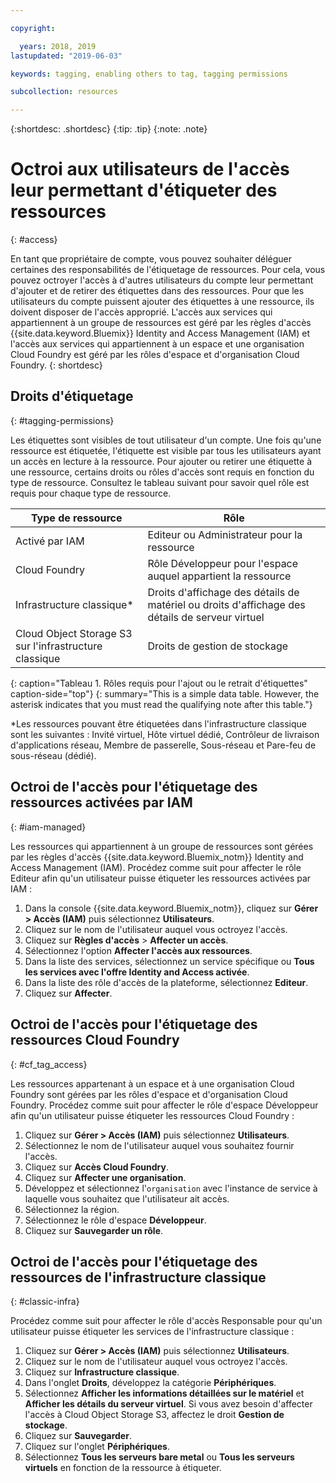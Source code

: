```yaml
---

copyright:

  years: 2018, 2019
lastupdated: "2019-06-03"

keywords: tagging, enabling others to tag, tagging permissions

subcollection: resources

---
```


{:shortdesc: .shortdesc}
{:tip: .tip}
{:note: .note}


# Octroi aux utilisateurs de l'accès leur permettant d'étiqueter des ressources
{: #access}

En tant que propriétaire de compte, vous pouvez souhaiter déléguer certaines des responsabilités de l'étiquetage de ressources. Pour cela, vous pouvez octroyer l'accès à d'autres utilisateurs du compte leur permettant d'ajouter et de retirer des étiquettes dans des ressources. Pour que les utilisateurs du compte puissent ajouter des étiquettes à une ressource, ils doivent disposer de l'accès approprié. L'accès aux services qui appartiennent à un groupe de ressources est géré par les règles d'accès {{site.data.keyword.Bluemix}} Identity and Access Management (IAM) et l'accès aux services qui appartiennent à un espace et une organisation Cloud Foundry est géré par les rôles d'espace et d'organisation Cloud Foundry.
{: shortdesc}

## Droits d'étiquetage
{: #tagging-permissions}

Les étiquettes sont visibles de tout utilisateur d'un compte. Une fois qu'une ressource est étiquetée, l'étiquette est visible par tous les utilisateurs ayant un accès en lecture à la ressource. Pour ajouter ou retirer une étiquette à une ressource, certains droits ou rôles d'accès sont requis en fonction du type de ressource. Consultez le tableau suivant pour savoir quel rôle est requis pour chaque type de ressource.


| Type de ressource | Rôle |
|--------|---------------|
| Activé par IAM | Editeur ou Administrateur pour la ressource |
| Cloud Foundry | Rôle Développeur pour l'espace auquel appartient la ressource  |
| Infrastructure classique*| Droits d'affichage des détails de matériel ou droits d'affichage des détails de serveur virtuel |
| Cloud Object Storage S3 sur l'infrastructure classique | Droits de gestion de stockage |
{: caption="Tableau 1. Rôles requis pour l'ajout ou le retrait d'étiquettes" caption-side="top"}
{: summary="This is a simple data table. However, the asterisk indicates that you must read the qualifying note after this table."}

*Les ressources pouvant être étiquetées dans l'infrastructure classique sont les suivantes : Invité virtuel, Hôte virtuel dédié, Contrôleur de livraison d'applications réseau, Membre de passerelle, Sous-réseau et Pare-feu de sous-réseau (dédié).


## Octroi de l'accès pour l'étiquetage des ressources activées par IAM
{: #iam-managed}

Les ressources qui appartiennent à un groupe de ressources sont gérées par les règles d'accès {{site.data.keyword.Bluemix_notm}} Identity and Access Management (IAM). Procédez comme suit pour affecter le rôle Editeur afin qu'un utilisateur puisse étiqueter les ressources activées par IAM :

  1. Dans la console {{site.data.keyword.Bluemix_notm}}, cliquez sur **Gérer > Accès (IAM)** puis sélectionnez **Utilisateurs**.
  2. Cliquez sur le nom de l'utilisateur auquel vous octroyez l'accès.
  3. Cliquez sur **Règles d'accès** > **Affecter un accès**.
  4. Sélectionnez l'option **Affecter l'accès aux ressources**.
  5. Dans la liste des services, sélectionnez un service spécifique ou **Tous les services avec l'offre Identity and Access activée**.
  6. Dans la liste des rôle d'accès de la plateforme, sélectionnez **Editeur**.
  7. Cliquez sur **Affecter**.

## Octroi de l'accès pour l'étiquetage des ressources Cloud Foundry
{: #cf_tag_access}

Les ressources appartenant à un espace et à une organisation Cloud Foundry sont gérées par les rôles d'espace et d'organisation Cloud Foundry. Procédez comme suit pour affecter le rôle d'espace Développeur afin qu'un utilisateur puisse étiqueter les ressources Cloud Foundry :

 1. Cliquez sur **Gérer > Accès (IAM)** puis sélectionnez **Utilisateurs**.
2. Sélectionnez le nom de l'utilisateur auquel vous souhaitez fournir l'accès.
3. Cliquez sur **Accès Cloud Foundry**.
4. Cliquez sur **Affecter une organisation**.
5. Développez et sélectionnez l'`organisation` avec l'instance de service à laquelle vous souhaitez que l'utilisateur ait accès.
6. Sélectionnez la région.
7. Sélectionnez le rôle d'espace **Développeur**.
8. Cliquez sur **Sauvegarder un rôle**.

## Octroi de l'accès pour l'étiquetage des ressources de l'infrastructure classique
{: #classic-infra}

Procédez comme suit pour affecter le rôle d'accès Responsable pour qu'un utilisateur puisse étiqueter les services de l'infrastructure classique :

  1. Cliquez sur **Gérer > Accès (IAM)** puis sélectionnez **Utilisateurs**.
  2. Cliquez sur le nom de l'utilisateur auquel vous octroyez l'accès.
  3. Cliquez sur **Infrastructure classique**.
  4. Dans l'onglet **Droits**, développez la catégorie **Périphériques**.
  5. Sélectionnez **Afficher les informations détaillées sur le matériel** et **Afficher les détails du serveur virtuel**. Si vous avez besoin d'affecter l'accès à Cloud Object Storage S3, affectez le droit **Gestion de stockage**.
  6. Cliquez sur **Sauvegarder**.
  7. Cliquez sur l'onglet **Périphériques**.
  8. Sélectionnez **Tous les serveurs bare metal** ou **Tous les serveurs virtuels** en fonction de la ressource à étiqueter.
